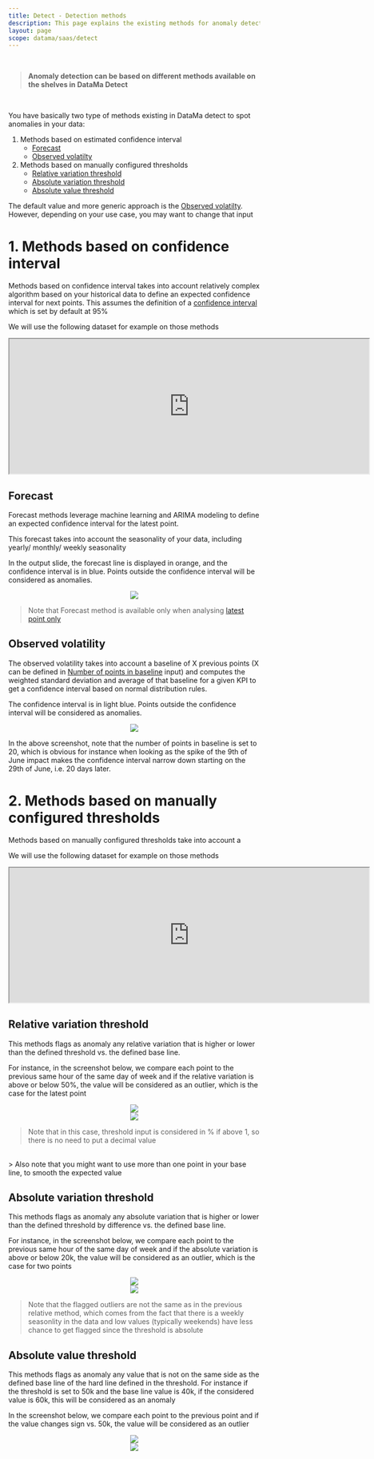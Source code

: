 ```yaml
---
title: Detect - Detection methods
description: This page explains the existing methods for anomaly detection
layout: page
scope: datama/saas/detect
---
```


<br>

> **Anomaly detection can be based on different methods available on the shelves in DataMa Detect**

<br>

You have basically two type of methods existing in DataMa detect to spot anomalies in your data:

1. Methods based on estimated confidence interval
    - [Forecast](#forecast)
    - [Observed volatilty](#observed-volatility)
2. Methods based on manually configured thresholds
    - [Relative variation threshold](#relative-variation-threshold)
    - [Absolute variation threshold](#absolute-variation-threshold)
    - [Absolute value threshold](#absolute-value-threshold)

The default value and more generic approach is the [Observed volatilty](#Observed-volatility). 
However, depending on your  use case, you may want to change that input


# 1. Methods based on confidence interval

Methods based on confidence interval takes into account relatively complex algorithm based on your historical data to define an expected confidence interval for next points.
This assumes the definition of a [confidence interval]({{site.url}}/{{site.baseurl}}/core_app/new/detect/settings.html#confidence-interval) which is set by default at 95%

We will use the following dataset for example on those methods

<center><iframe src="https://docs.google.com/spreadsheets/d/e/2PACX-1vTXYphkUS8WX6Wa4GZp5LBisnEOoqdLyp9darrXuIJPqmsnv_f8Tvhq_0sNX7L2uVfIaJjonTP2j8Fm/pubhtml?gid=33769454&amp;single=true&amp;widget=true&amp;headers=false" width="720" height="270"></iframe></center>

## Forecast

Forecast methods leverage machine learning and ARIMA modeling to define an expected confidence interval for the latest point. 

This forecast takes into account the seasonality of your data, including yearly/ monthly/ weekly seasonality

In the output slide, the forecast line is displayed in orange, and the confidence interval is in blue. Points outside the confidence interval will be considered as anomalies.

<center><img src="{{site.url}}/{{site.baseurl}}/core_app/new/detect/images/detect_forecast.png"/></center>

> Note that Forecast method is available only when analysing [latest point only]({{site.url}}/{{site.baseurl}}/core_app/new/detect/settings.html#analyse-latest-point-only)

## Observed volatility

The observed volatility takes into account a baseline of X previous points (X can be defined in [Number of points in baseline]({{site.url}}/{{site.baseurl}}/core_app/new/detect/settings.html#number-of-points-for-baseline) input) and computes the weighted standard deviation and average of that baseline for a given KPI to get a confidence interval based on normal distribution rules. 

The confidence interval is in light blue. Points outside the confidence interval will be considered as anomalies.

<center><img src="{{site.url}}/{{site.baseurl}}/core_app/new/detect/images/detect_volatility.png"/></center>

In the above screenshot, note that the number of points in baseline is set to 20, which is obvious for instance when looking as the spike of the 9th of June impact makes the confidence interval narrow down starting on the 29th of June, i.e. 20 days later. 


# 2. Methods based on manually configured thresholds

Methods based on manually configured thresholds take into account a 

We will use the following dataset for example on those methods

<center><iframe src="https://docs.google.com/spreadsheets/d/e/2PACX-1vTXYphkUS8WX6Wa4GZp5LBisnEOoqdLyp9darrXuIJPqmsnv_f8Tvhq_0sNX7L2uVfIaJjonTP2j8Fm/pubhtml?gid=33769454&amp;single=true&amp;widget=true&amp;headers=false" width="720" height="270"></iframe></center>

## Relative variation threshold

This methods flags as anomaly any relative variation that is higher or lower than the defined threshold vs. the defined base line.

For instance, in the screenshot below, we compare each point to the previous same hour of the same day of week and if the relative variation is above or below 50%, the value will be considered as an outlier, which is the case for the latest point

<center><img src="{{site.url}}/{{site.baseurl}}/core_app/new/detect/images/detect_relative_var_input.png"/></center>
<center><img src="{{site.url}}/{{site.baseurl}}/core_app/new/detect/images/detect_relative_var_output.png"/></center>

> Note that in this case, threshold input is considered in % if above 1, so there is no need to put a decimal value
<br>
> Also note that you might want to use more than one point in your base line, to smooth the expected value

## Absolute variation threshold

This methods flags as anomaly any absolute variation that is higher or lower than the defined threshold by difference vs. the defined base line.

For instance, in the screenshot below, we compare each point to the previous same hour of the same day of week and if the absolute variation is above or below 20k, the value will be considered as an outlier, which is the case for two points

<center><img src="{{site.url}}/{{site.baseurl}}/core_app/new/detect/images/detect_absolute_var_input.png"/></center>
<center><img src="{{site.url}}/{{site.baseurl}}/core_app/new/detect/images/detect_absolute_var_output.png"/></center>

> Note that the flagged outliers are not the same as in the previous relative method, which comes from the fact that there is a weekly seasonlity in the data and low values (typically weekends) have less chance to get flagged since the threshold is absolute

## Absolute value threshold

This methods flags as anomaly any value that is not on the same side as the defined base line of the hard line defined in the threshold.
For instance if the threshold is set to 50k and the base line value is 40k, if the considered value is 60k, this will be considered as an anomaly

In the screenshot below, we compare each point to the previous point and if the value changes sign vs. 50k, the value will be considered as an outlier

<center><img src="{{site.url}}/{{site.baseurl}}/core_app/new/detect/images/detect_absolute_value_input.png"/></center>
<center><img src="{{site.url}}/{{site.baseurl}}/core_app/new/detect/images/detect_absolute_value_output.png"/></center>
